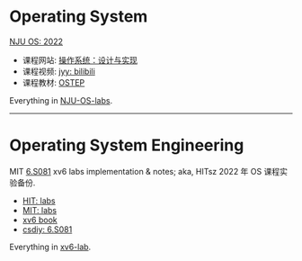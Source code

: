 # Operating System

[NJU OS: 2022](http://jyywiki.cn/OS/2022/)

* 课程网站: [操作系统：设计与实现](http://jyywiki.cn/OS/2022/)
* 课程视频: [jyy: bilibili](https://www.bilibili.com/video/BV1Cm4y1d7Ur)
* 课程教材: [OSTEP](https://github.com/remzi-arpacidusseau/ostep-translations/tree/master/chinese)

Everything in [NJU-OS-labs](https://github.com/huang-feiyu/NJU-OS-labs).

---

# Operating System Engineering


MIT [6.S081](https://pdos.csail.mit.edu/6.S081/2020/) xv6 labs implementation & notes; aka, HITsz 2022 年 OS 课程实验备份.

* [HIT: labs](https://hitsz-cslab.gitee.io/os-labs/)
* [MIT: labs](https://pdos.csail.mit.edu/6.S081/2020/labs/)
* [xv6 book](./xv6-book.pdf)
* [csdiy: 6.S081](https://csdiy.wiki/%E6%93%8D%E4%BD%9C%E7%B3%BB%E7%BB%9F/MIT6.S081/)

Everything in [xv6-lab](https://github.com/huang-feiyu/xv6-lab.git).

